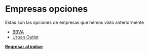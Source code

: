 # Empresas opciones

Estas son las opciones de empresas que hemos visto anteriormente

- [BBVA](BBVA/BBVA.md)
- [Urban Outlet](Urban%20Outlet/Urban%20Outlet.md)

**[Regresar al índice](../README.md)**
